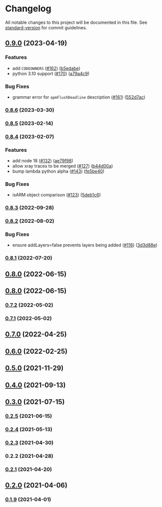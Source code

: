 # Changelog

All notable changes to this project will be documented in this file. See [standard-version](https://github.com/conventional-changelog/standard-version) for commit guidelines.

## [0.9.0](https://github.com/DataDog/datadog-cdk-constructs/compare/v0.8.6...v0.9.0) (2023-04-19)


### Features

* add `CODEOWNERS` ([#162](https://github.com/DataDog/datadog-cdk-constructs/issues/162)) ([b5edabe](https://github.com/DataDog/datadog-cdk-constructs/commit/b5edabe7eaf855d001c19f1c8fb2709dc85f63bd))
* python 3.10 support ([#170](https://github.com/DataDog/datadog-cdk-constructs/issues/170)) ([a79a4c9](https://github.com/DataDog/datadog-cdk-constructs/commit/a79a4c96b2424e664575ea52fc2df5e4a504e1a1))


### Bug Fixes

* grammar error for `apmFlushDeadline` description ([#161](https://github.com/DataDog/datadog-cdk-constructs/issues/161)) ([552d7ac](https://github.com/DataDog/datadog-cdk-constructs/commit/552d7ace2e0c9082e758690766a69dc6dc7dee82))

### [0.8.6](https://github.com/DataDog/datadog-cdk-constructs/compare/v0.8.5...v0.8.6) (2023-03-30)

### [0.8.5](https://github.com/DataDog/datadog-cdk-constructs/compare/v0.8.4...v0.8.5) (2023-02-14)

### [0.8.4](https://github.com/DataDog/datadog-cdk-constructs/compare/v0.8.3...v0.8.4) (2023-02-07)


### Features

* add node 18 ([#132](https://github.com/DataDog/datadog-cdk-constructs/issues/132)) ([ae79f98](https://github.com/DataDog/datadog-cdk-constructs/commit/ae79f9865719ef0ef0f4ac88c326acca0099e721))
* allow xray traces to be merged ([#127](https://github.com/DataDog/datadog-cdk-constructs/issues/127)) ([b44d00a](https://github.com/DataDog/datadog-cdk-constructs/commit/b44d00ac14197fbdc3f6757d2236b1c9929e2e89))
* bump lambda python alpha ([#143](https://github.com/DataDog/datadog-cdk-constructs/issues/143)) ([fe5be40](https://github.com/DataDog/datadog-cdk-constructs/commit/fe5be40973587d23de68dea7179f70f0ddc979ee))


### Bug Fixes

* isARM object comparison ([#123](https://github.com/DataDog/datadog-cdk-constructs/issues/123)) ([5deb1c6](https://github.com/DataDog/datadog-cdk-constructs/commit/5deb1c61e3166a859e3baf91009138010dde32cb))

### [0.8.3](https://github.com/DataDog/datadog-cdk-constructs/compare/v0.8.2...v0.8.3) (2022-09-28)

### [0.8.2](https://github.com/DataDog/datadog-cdk-constructs/compare/v0.8.1...v0.8.2) (2022-08-02)


### Bug Fixes

* ensure addLayers=false prevents layers being added ([#116](https://github.com/DataDog/datadog-cdk-constructs/issues/116)) ([3d3d88e](https://github.com/DataDog/datadog-cdk-constructs/commit/3d3d88e44bcd9db0d31c04bd5d42df5507cc8c95))

### [0.8.1](https://github.com/DataDog/datadog-cdk-constructs/compare/v0.8.0...v0.8.1) (2022-07-20)

## [0.8.0](https://github.com/DataDog/datadog-cdk-constructs/compare/v0.7.2...v0.8.0) (2022-06-15)

## [0.8.0](https://github.com/DataDog/datadog-cdk-constructs/compare/v0.7.2...v0.8.0) (2022-06-15)

### [0.7.2](https://github.com/DataDog/datadog-cdk-constructs/compare/v0.7.1...v0.7.2) (2022-05-02)

### [0.7.1](https://github.com/DataDog/datadog-cdk-constructs/compare/v0.7.0...v0.7.1) (2022-05-02)

## [0.7.0](https://github.com/DataDog/datadog-cdk-constructs/compare/v0.6.0...v0.7.0) (2022-04-25)

## [0.6.0](https://github.com/DataDog/datadog-cdk-constructs/compare/v0.5.0...v0.6.0) (2022-02-25)

## [0.5.0](https://github.com/DataDog/datadog-cdk-constructs/compare/v0.4.0...v0.5.0) (2021-11-29)

## [0.4.0](https://github.com/DataDog/datadog-cdk-constructs/compare/v0.3.0...v0.4.0) (2021-09-13)

## [0.3.0](https://github.com/DataDog/datadog-cdk-constructs/compare/v0.2.2...v0.3.0) (2021-07-15)

### [0.2.5](https://github.com/DataDog/datadog-cdk-constructs/compare/v0.2.4...v0.2.5) (2021-06-15)

### [0.2.4](https://github.com/DataDog/datadog-cdk-constructs/compare/v0.2.3...v0.2.4) (2021-05-13)

### [0.2.3](https://github.com/DataDog/datadog-cdk-constructs/compare/v0.2.2...v0.2.3) (2021-04-30)

### 0.2.2 (2021-04-28)

### [0.2.1](https://github.com/DataDog/datadog-cdk-constructs/compare/v0.2.0...v0.2.1) (2021-04-20)

## [0.2.0](https://github.com/DataDog/datadog-cdk-constructs/compare/v0.1.9...v0.2.0) (2021-04-06)

### [0.1.9](https://github.com/DataDog/datadog-cdk-constructs/compare/v0.1.8...v0.1.9) (2021-04-01)
